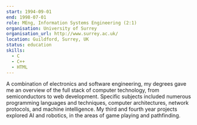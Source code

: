 ```yaml
---
start: 1994-09-01
end: 1998-07-01
role: MEng, Information Systems Engineering (2:1)
organisation: University of Surrey
organisation_url: http://www.surrey.ac.uk/
location: Guildford, Surrey, UK
status: education
skills:
  - C
  - C++
  - HTML
---
```

A combination of electronics and software engineering, my degrees gave me an overview of the full stack of computer technology, from semiconductors to web development. Specific subjects included numerous programming languages and techniques, computer architectures, network protocols, and machine intelligence. My third and fourth year projects explored AI and robotics, in the areas of game playing and pathfinding.
